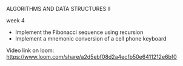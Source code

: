 ALGORITHMS AND DATA STRUCTURES II

week 4

- Implement the Fibonacci sequence using recursion
- Implement a mnemonic conversion of a cell phone keyboard

Video link on loom: https://www.loom.com/share/a2d5ebf08d2a4ecfb50e6411212e6bf0
